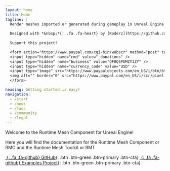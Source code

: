 ```yaml
---
layout: home
title: Home
tagline: |
  Render meshes imported or generated during gameplay in Unreal Engine!
  
  Designed with *&nbsp;*{: .fa .fa-heart} by [Koderz](https://github.com/Koderz)
  
  Support this project! 

  <form action="https://www.paypal.com/cgi-bin/webscr" method="post" target="_top">
  <input type="hidden" name="cmd" value="_donations" />
  <input type="hidden" name="business" value="QF8QSPUMZY3ZY" />
  <input type="hidden" name="currency_code" value="USD" />
  <input type="image" src="https://www.paypalobjects.com/en_US/i/btn/btn_donate_SM.gif" border="0" name="submit" title="PayPal - The safer, easier way to pay online!" alt="Donate with PayPal button" />
  <img alt="" border="0" src="https://www.paypal.com/en_US/i/scr/pixel.gif" width="1" height="1" />
  </form>

heading: Getting started is easy!
navigation:
  - /start
  - /news
  - /faqs
  - /community
  - /legal
---
```


Welcome to the Runtime Mesh Component for Unreal Engine!

Here you will find the documentation for the Runtime Mesh Component or RMC and the Runtime Mesh Toolkit or RMT

<div class="cta-container">

[*&nbsp;*{: .fa .fa-github} GitHub][GITHUBRMC]{: .btn .btn-green .btn-primary .btn-cta}
[*&nbsp;*{: .fa .fa-github} Examples Project][GITHUBRMCEXAMPLES]{: .btn .btn-green .btn-primary .btn-cta}

</div>

[GITHUBRMC]: https://github.com/KoderzUnreal/RuntimeMeshComponent
[GITHUBRMCEXAMPLES]: https://github.com/KoderzUnreal/RuntimeMeshComponent-Examples